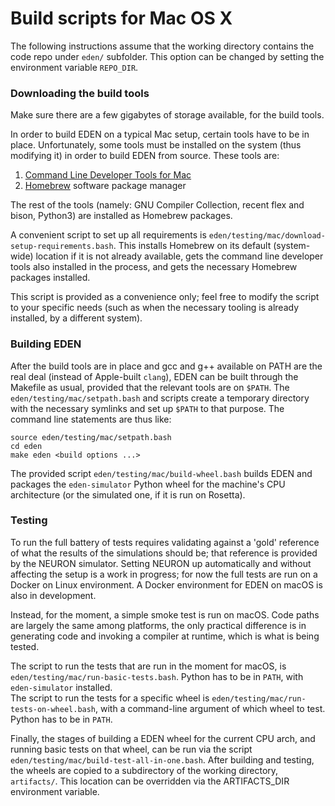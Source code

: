 # Build scripts for Mac OS X

The following instructions assume that the working directory contains the code repo under `eden/` subfolder.
This option can be changed by setting the environment variable `REPO_DIR`.


### Downloading the build tools

Make sure there are a few gigabytes of storage available, for the build tools.

In order to build EDEN on a typical Mac setup, certain tools have to be in place. Unfortunately, some tools must be installed on the system (thus modifying it) in order to build EDEN from source. These tools are:
1. [Command Line Developer Tools for Mac]( https://developer.apple.com/downloads/index.action?=command%20line%20tools )
2. [Homebrew]( http://brew.sh ) software package manager

The rest of the tools (namely: GNU Compiler Collection,  recent flex and bison, Python3) are installed as Homebrew packages.  

A convenient script to set up all requirements is `eden/testing/mac/download-setup-requirements.bash`.
This installs Homebrew on its default (system-wide) location if it is not already available, gets the command line developer tools also installed in the process, and gets the necessary Homebrew packages installed.

This script is provided as a convenience only; feel free to modify the script to your specific needs (such as when the necessary tooling is already installed, by a different system).


### Building EDEN

After the build tools are in place and gcc and g++ available on PATH are the real deal (instead of Apple-built `clang`), EDEN can be built through the Makefile as usual, provided that the relevant tools are on `$PATH`. The `eden/testing/mac/setpath.bash` and scripts create a temporary directory with the necessary symlinks and set up `$PATH` to that purpose. The command line statements are thus like:
```
source eden/testing/mac/setpath.bash
cd eden
make eden <build options ...>
```

The provided script `eden/testing/mac/build-wheel.bash` builds EDEN and packages the `eden-simulator` Python wheel for the machine's CPU architecture (or the simulated one, if it is run on Rosetta).


### Testing 

To run the full battery of tests requires validating against a 'gold' reference of what the results of the simulations should be; that reference is provided by the NEURON simulator.
Setting NEURON up automatically and without affecting the setup is a work in progress; for now the full tests are run on a Docker on Linux environment. A Docker environment for EDEN on macOS is also in development.

Instead, for the moment, a simple smoke test is run on macOS. Code paths are largely the same among platforms, the only practical difference is in generating code and invoking a compiler at runtime, which is what is being tested.

The script to run the tests that are run in the moment for macOS, is `eden/testing/mac/run-basic-tests.bash`. Python has to be in `PATH`, with `eden-simulator` installed.  
The script to run the tests for a specific wheel is `eden/testing/mac/run-tests-on-wheel.bash`, with a command-line argument of which wheel to test. Python has to be in `PATH`. 

Finally, the stages of building a EDEN wheel for the current CPU arch, and running basic tests on that wheel, can be run via the script `eden/testing/mac/build-test-all-in-one.bash`.
After building and testing, the wheels are copied to a subdirectory of the working directory, `artifacts/`. This location can be overridden via the ARTIFACTS_DIR environment variable.
